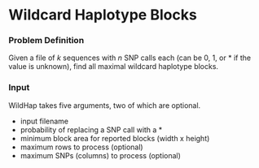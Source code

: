 # Wildcard Haplotype Blocks

### Problem Definition

Given a file of _k_ sequences with _n_ SNP calls each
(can be 0, 1, or * if the value is unknown), find all
maximal wildcard haplotype blocks.

### Input

WildHap takes five arguments, two of which are optional.
* input filename
* probability of replacing a SNP call with a *
* minimum block area for reported blocks (width x height)
* maximum rows to process (optional)
* maximum SNPs (columns) to process (optional)
